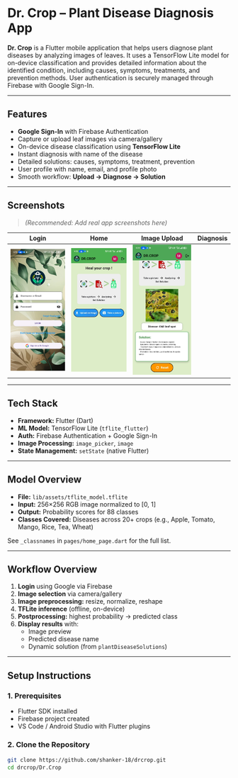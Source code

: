 # Dr. Crop – Plant Disease Diagnosis App

**Dr. Crop** is a Flutter mobile application that helps users diagnose plant diseases by analyzing images of leaves. It uses a TensorFlow Lite model for on-device classification and provides detailed information about the identified condition, including causes, symptoms, treatments, and prevention methods. User authentication is securely managed through Firebase with Google Sign-In.

---

## Features

- **Google Sign-In** with Firebase Authentication
- Capture or upload leaf images via camera/gallery
- On-device disease classification using **TensorFlow Lite**
- Instant diagnosis with name of the disease
- Detailed solutions: causes, symptoms, treatment, prevention
- User profile with name, email, and profile photo
- Smooth workflow: **Upload → Diagnose → Solution**

---

## Screenshots

> *(Recommended: Add real app screenshots here)*

| Login | Home | Image Upload | Diagnosis |
| :---: | :--: | :----------: | :--------: |
| ![Login](https://github.com/shanker-18/drcrop/blob/main/Dr.Crop/Screenshot%20of%20Output/LoginPage.jpeg) | ![Home](https://github.com/shanker-18/drcrop/blob/main/Dr.Crop/Screenshot%20of%20Output/HomePage.jpeg)  | ![Result](https://github.com/shanker-18/drcrop/blob/main/Dr.Crop/Screenshot%20of%20Output/DiagnosePage.jpeg)|

---

## Tech Stack

- **Framework:** Flutter (Dart)
- **ML Model:** TensorFlow Lite (`tflite_flutter`)
- **Auth:** Firebase Authentication + Google Sign-In
- **Image Processing:** `image_picker`, `image`
- **State Management:** `setState` (native Flutter)

---

## Model Overview

- **File:** `lib/assets/tflite_model.tflite`
- **Input:** 256×256 RGB image normalized to [0, 1]
- **Output:** Probability scores for 88 classes
- **Classes Covered:** Diseases across 20+ crops (e.g., Apple, Tomato, Mango, Rice, Tea, Wheat)

See `_classnames` in `pages/home_page.dart` for the full list.

---

## Workflow Overview

1. **Login** using Google via Firebase
2. **Image selection** via camera/gallery
3. **Image preprocessing:** resize, normalize, reshape
4. **TFLite inference** (offline, on-device)
5. **Postprocessing:** highest probability → predicted class
6. **Display results** with:
   - Image preview
   - Predicted disease name
   - Dynamic solution (from `plantDiseaseSolutions`)

---

## Setup Instructions

### 1. Prerequisites

- Flutter SDK installed
- Firebase project created
- VS Code / Android Studio with Flutter plugins

### 2. Clone the Repository

```bash
git clone https://github.com/shanker-18/drcrop.git
cd drcrop/Dr.Crop
